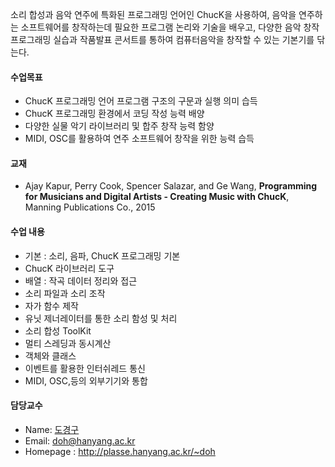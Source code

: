 소리 합성과 음악 연주에 특화된 프로그래밍 언어인 ChucK을 사용하여, 음악을 연주하는 소프트웨어를 창작하는데 필요한 프로그램 논리와 기술을 배우고, 
다양한 음악 창작 프로그래밍 실습과 작품발표 콘서트를 통하여 컴퓨터음악을 창작할 수 있는 기본기를 닦는다. 

#### 수업목표
- ChucK 프로그래밍 언어 프로그램 구조의 구문과 실행 의미 습득
- ChucK 프로그래밍 환경에서 코딩 작성 능력 배양
- 다양한 실물 악기 라이브러리 및 합주 창작 능력 함양
- MIDI, OSC를 활용하여 연주 소프트웨어 창작을 위한 능력 습득

#### 교재
- Ajay Kapur, Perry Cook, Spencer Salazar, and Ge Wang, **Programming for Musicians and Digital Artists - Creating Music with ChucK**, Manning Publications Co., 2015

#### 수업 내용
- 기본 : 소리, 음파, ChucK 프로그래밍 기본
- ChucK 라이브러리 도구
- 배열 : 작곡 데이터 정리와 접근
- 소리 파일과 소리 조작
- 자가 함수 제작
- 유닛 제너레이터를 통한 소리 함성 및 처리
- 소리 합성 ToolKit
- 멀티 스레딩과 동시계산 
- 객체와 클래스
- 이벤트를 활용한 인터쉬레드 통신
- MIDI, OSC,등의 외부기기와 통합 

#### 담당교수
- Name: [도경구](http://softopians.github.io/doggzone)
- Email: doh@hanyang.ac.kr
- Homepage : http://plasse.hanyang.ac.kr/~doh

